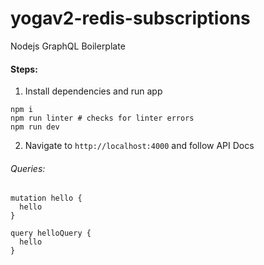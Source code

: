 # yogav2-redis-subscriptions

Nodejs GraphQL Boilerplate

#### Steps:

1. Install dependencies and run app

```
npm i
npm run linter # checks for linter errors
npm run dev
```

2. Navigate to `http://localhost:4000` and follow API Docs

###### Queries:

```
mutation hello {
  hello
}

query helloQuery {
  hello
}

```
